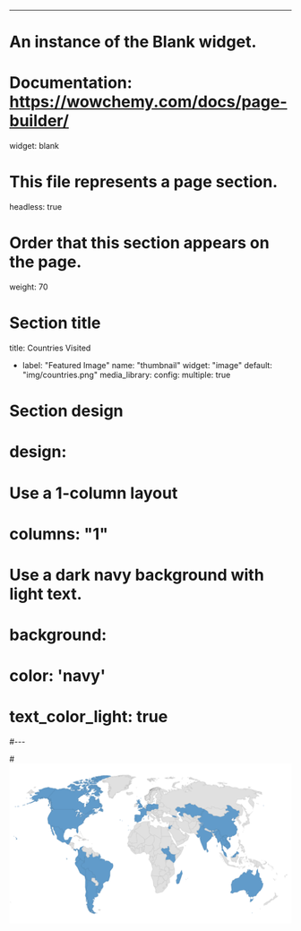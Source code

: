 ---
# An instance of the Blank widget.
# Documentation: https://wowchemy.com/docs/page-builder/
widget: blank

# This file represents a page section.
headless: true

# Order that this section appears on the page.
weight: 70

# Section title
title: Countries Visited

- label: "Featured Image"
  name: "thumbnail"
  widget: "image"
  default: "img/countries.png"
  media_library:
    config:
      multiple: true

# Section design
# design:
  # Use a 1-column layout
 # columns: "1"
  # Use a dark navy background with light text.
  # background:
  #  color: 'navy'
  # text_color_light: true
#---

#![Countries](https://github.com/benjamin-manning/starter-academic/blob/master/static/img/countries.png)

